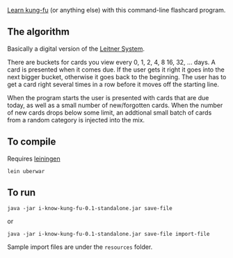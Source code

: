 [Learn kung-fu](http://www.youtube.com/watch?v=6vMO3XmNXe4) (or anything else) with this command-line flashcard program.

## The algorithm

Basically a digital version of the [Leitner System](http://en.wikipedia.org/wiki/Leitner_system).

There are buckets for cards you view every 0, 1, 2, 4, 8 16, 32, ... days.  A
card is presented when it comes due.  If the user gets it right it goes into
the next bigger bucket, otherwise it goes back to the beginning.  The user has
to get a card right several times in a row before it moves off the starting line.

When the program starts the user is presented with cards that are due today, as
well as a small number of new/forgotten cards.  When the number of new cards
drops below some limit, an addtional small batch of cards from a random
category is injected into the mix.

## To compile

Requires [leiningen](https://github.com/technomancy/leiningen)

    lein uberwar

## To run

    java -jar i-know-kung-fu-0.1-standalone.jar save-file

or

    java -jar i-know-kung-fu-0.1-standalone.jar save-file import-file

Sample import files are under the `resources` folder.
